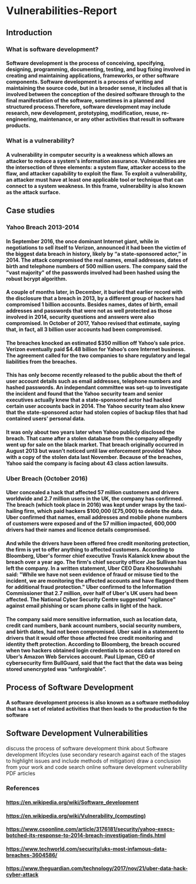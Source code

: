 # Vulnerabilities-Report
## Introduction
### What is software development?
#### Software development is the process of conceiving, specifying, designing, programming, documenting, testing, and bug fixing involved in creating and maintaining applications, frameworks, or other software components. Software development is a process of writing and maintaining the source code, but in a broader sense, it includes all that is involved between the conception of the desired software through to the final manifestation of the software, sometimes in a planned and structured process.Therefore, software development may include research, new development, prototyping, modification, reuse, re-engineering, maintenance, or any other activities that result in software products.

### What is a vulnerability?
#### A vulnerability in computer security is a weakness which allows an attacker to reduce a system's information assurance. Vulnerabilities are the intersection of three elements: a system flaw, attacker access to the flaw, and attacker capability to exploit the flaw. To exploit a vulnerability, an attacker must have at least one applicable tool or technique that can connect to a system weakness. In this frame, vulnerability is also known as the attack surface.

## Case studies 
### Yahoo Breach 2013-2014
#### In September 2016, the once dominant Internet giant, while in negotiations to sell itself to Verizon, announced it had been the victim of the biggest data breach in history, likely by “a state-sponsored actor,” in 2014. The attack compromised the real names, email addresses, dates of birth and telephone numbers of 500 million users. The company said the "vast majority" of the passwords involved had been hashed using the robust bcrypt algorithm.

#### A couple of months later, in December, it buried that earlier record with the disclosure that a breach in 2013, by a different group of hackers had compromised 1 billion accounts. Besides names, dates of birth, email addresses and passwords that were not as well protected as those involved in 2014, security questions and answers were also compromised. In October of 2017, Yahoo revised that estimate, saying that, in fact, all 3 billion user accounts had been compromised.

#### The breaches knocked an estimated $350 million off Yahoo’s sale price. Verizon eventually paid $4.48 billion for Yahoo’s core Internet business. The agreement called for the two companies to share regulatory and legal liabilities from the breaches.

#### This has only become recently released to the public about the theft of user account details such as email addresses, telephone numbers and hashed passwords. An independant committee was set-up to investigate the incident and found that the Yahoo security team and senior executives actually knew that a state-sponsored actor had hacked certain user accounts back in 2014. The Yahoo security team also knew that the state-sponsored actor had stolen copies of backup files that had contained users' personal data. 

#### It was only about two years later when Yahoo publicly disclosed the breach. That came after a stolen database from the company allegedly went up for sale on the black market. That breach originally occurred in August 2013 but wasn’t noticed until law enforcement provided Yahoo with a copy of the stolen data last November. Because of the breaches, Yahoo said the company is facing about 43 class action lawsuits.

### Uber Breach (October 2016)
#### Uber concealed a hack that affected 57 million customers and drivers worldwide and 2.7 million users in the UK, the company has confirmed. The breach (which took place in 2016) was kept under wraps by the taxi-hailing firm, which paid hackers $100,000 (£75,000) to delete the data. Uber confirmed that names, email addresses and mobile phone numbers of customers were exposed and of the 57 million impacted, 600,000 drivers had their names and licence details compromised. 

#### And while the drivers have been offered free credit monitoring protection, the firm is yet to offer anything to affected customers. According to Bloomberg, Uber's former chief executive Travis Kalanick knew about the breach over a year ago. The firm's chief security officer Joe Sullivan has left the company. In a written statement, Uber CEO Dara Khosrowshahi said: "While we have not seen evidence of fraud or misuse tied to the incident, we are monitoring the affected accounts and have flagged them for additional fraud protection." Uber confirmed to the Information Commissioner that 2.7 million, over half of Uber's UK users had been affected. The National Cyber Security Centre suggested "vigilance" against email phishing or scam phone calls in light of the hack. 

####  The company said more sensitive information, such as location data, credit card numbers, bank account numbers, social security numbers, and birth dates, had not been compromised. Uber said in a statement to drivers that it would offer those affected free credit monitoring and identity theft protection. According to Bloomberg, the breach occured when two hackers obtained login credentials to access data stored on Uber’s Amazon Web Services account. Paul Lipman, CEO of cybersecurity firm BullGuard, said that the fact that the data was being stored unencrypted was “unforgivable”.

## Process of Software Development 
#### A software development process is also known as a software methodoloy that has a set of related activities that then leads to the production fo the software

## Software Development Vulnerabilities
####

discuss the process of software development think about Software development lifcycles (use secondary research against each of the stages to highlight issues and include methods of mitigation) 
draw a conclusion from your work and code
search online software development vulnerability PDF articles

### References
#### https://en.wikipedia.org/wiki/Software_development
#### https://en.wikipedia.org/wiki/Vulnerability_(computing)
#### https://www.csoonline.com/article/3176181/security/yahoo-execs-botched-its-response-to-2014-breach-investigation-finds.html
#### https://www.techworld.com/security/uks-most-infamous-data-breaches-3604586/
#### https://www.theguardian.com/technology/2017/nov/21/uber-data-hack-cyber-attack
